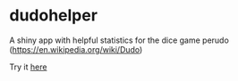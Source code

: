 # dudohelper

A shiny app with helpful statistics for the dice game perudo (https://en.wikipedia.org/wiki/Dudo)

Try it [here](https://sellisd.shinyapps.io/dudohelper/)

